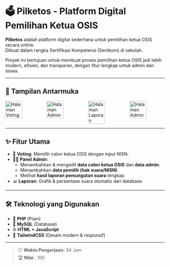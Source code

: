 
# 🗳️ Pilketos - Platform Digital Pemilihan Ketua OSIS

**Pilketos** adalah platform digital sederhana untuk pemilihan ketua OSIS secara online.  
Dibuat dalam rangka Sertifikasi Kompetensi (Sertikom) di sekolah.

Proyek ini bertujuan untuk membuat proses pemilihan ketua OSIS jadi lebih modern, efisien, dan transparan, dengan fitur lengkap untuk admin dan siswa.

---

## 📸 Tampilan Antarmuka

<div style="display: flex; gap: 20px;">
  <img src="https://ux.appcloud.id/imaging/images/TwYOv7EdlX.png" alt="Halaman Voting" width="48%">
  <img src="https://ux.appcloud.id/imaging/images/qBJ79qHWto.png" alt="Halaman Admin" width="48%">
  <img src="https://ux.appcloud.id/imaging/images/ZtpPG2zfwT.png" alt="Halaman Laporan" width="48%">
  <img src="https://ux.appcloud.id/imaging/images/TauK3TTrYd.png" alt="Halaman Admin" width="48%">
</div>

---

## ✨ Fitur Utama

- 👤 **Voting**: Memilih calon ketua OSIS dengan input NISN.
- 🧑‍💼 **Panel Admin**:
  - Menambahkan & mengedit **data calon ketua OSIS** dan **data admin**.
  - Menambahkan **data pemilih (hak suara/NISN)**.
  - Melihat **hasil laporan pemungutan suara** lengkap.
- 📊 **Laporan**: Grafik & persentase suara otomatis dari database.

---

## 🛠️ Teknologi yang Digunakan

- 🐘 **PHP** (Plain)
- 🧬 **MySQL** (Database)
- 🌐 **HTML + JavaScript**
- 🎨 **TailwindCSS** (Desain modern & responsif)

---


> 🕒 **Waktu Pengerjaan:** 34 Jam  
> 🏆 **Nilai** : 100
